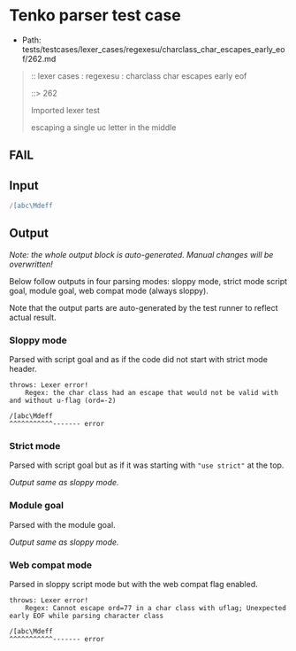 # Tenko parser test case

- Path: tests/testcases/lexer_cases/regexesu/charclass_char_escapes_early_eof/262.md

> :: lexer cases : regexesu : charclass char escapes early eof
>
> ::> 262
>
> Imported lexer test
>
> escaping a single uc letter in the middle

## FAIL

## Input

`````js
/[abc\Mdeff
`````

## Output

_Note: the whole output block is auto-generated. Manual changes will be overwritten!_

Below follow outputs in four parsing modes: sloppy mode, strict mode script goal, module goal, web compat mode (always sloppy).

Note that the output parts are auto-generated by the test runner to reflect actual result.

### Sloppy mode

Parsed with script goal and as if the code did not start with strict mode header.

`````
throws: Lexer error!
    Regex: the char class had an escape that would not be valid with and without u-flag (ord=-2)

/[abc\Mdeff
^^^^^^^^^^^------- error
`````

### Strict mode

Parsed with script goal but as if it was starting with `"use strict"` at the top.

_Output same as sloppy mode._

### Module goal

Parsed with the module goal.

_Output same as sloppy mode._

### Web compat mode

Parsed in sloppy script mode but with the web compat flag enabled.

`````
throws: Lexer error!
    Regex: Cannot escape ord=77 in a char class with uflag; Unexpected early EOF while parsing character class

/[abc\Mdeff
^^^^^^^^^^^------- error
`````

